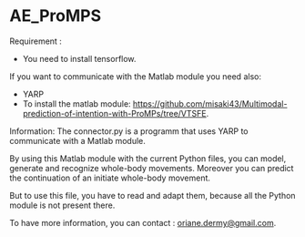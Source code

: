 # AE_ProMPS

Requirement :
- You need to install tensorflow.

If you want to communicate with the Matlab module you need also:
- YARP
- To install the matlab module: https://github.com/misaki43/Multimodal-prediction-of-intention-with-ProMPs/tree/VTSFE.


Information: 
The connector.py is a programm that uses YARP to communicate with a Matlab module. 

By using this Matlab module with the current Python files, you can model, generate and recognize whole-body movements. Moreover you can predict the continuation of an initiate whole-body movement.

But to use this file, you have to read and adapt them, because all the Python module is not present there.

To have more information, you can contact : oriane.dermy@gmail.com.

